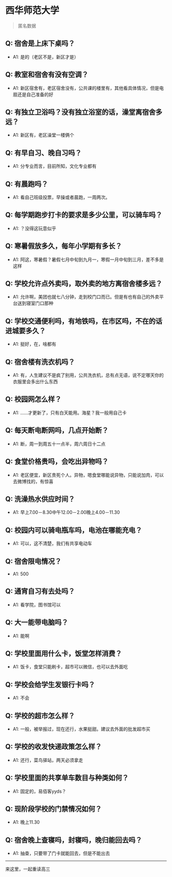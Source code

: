 # 西华师范大学
> 匿名数据
## Q: 宿舍是上床下桌吗？
- A1: 是的（老区不是，新区才是）
## Q: 教室和宿舍有没有空调？
- A1: 新区宿舍有，老区宿舍没有，公共课的楼里有，其他看具体情况，但是电扇还是自己准备的好
## Q: 有独立卫浴吗？没有独立浴室的话，澡堂离宿舍多远？
- A1: 新区有，老区澡堂一楼俩个
## Q: 有早自习、晚自习吗？
- A1: 分专业而言，目前所知，文化专业都有
## Q: 有晨跑吗？
- A1: 看自己班级投票，早操或者晨跑，一周两次。
## Q: 每学期跑步打卡的要求是多少公里，可以骑车吗？
- A1: ？没得这玩意似乎
## Q: 寒暑假放多久，每年小学期有多长？
- A1: 阿这，寒暑假？暑假七月中旬到九月一，寒假一月中旬到三月，差不多是这样
## Q: 学校允许点外卖吗，取外卖的地方离宿舍楼多远？
- A1: 允许啊，美团也就七八分钟，走到校门口而已。但是有也有自己的外卖平台送到寝室门口那种
## Q: 学校交通便利吗，有地铁吗，在市区吗，不在的话进城要多久？
- A1: 挺好，在，啥都有
## Q: 宿舍楼有洗衣机吗？
- A1: 有，人生建议不是疯了别用，公共洗衣机，总有点无语，说不定哪天你的衣服里会多出什么东西
## Q: 校园网怎么样？
- A1: ……才更新了，只有白天能用。海星？我一般用自己卡
## Q: 每天断电断网吗，几点开始断？
- A1: 断，周一到周五十一点半，周六周日十二点
## Q: 食堂价格贵吗，会吃出异物吗？
- A1: 老区便宜，新区贵死个人。异物，嗯食堂哪能说异物，只能说加肉，可以去微博找的，有惊喜
## Q: 洗澡热水供应时间？
- A1: 早上7.00－8.30中午12.00－2.00晚上4.00－11.30
## Q: 校园内可以骑电瓶车吗，电池在哪能充电？
- A1: 可以，这不清楚，我们有共享电动车
## Q: 宿舍限电情况？
- A1: 500
## Q: 通宵自习有去处吗？
- A1: 看学院，图书馆可以
## Q: 大一能带电脑吗？
- A1: 能啊
## Q: 学校里面用什么卡，饭堂怎样消费？
- A1: 饭卡，食堂只能刷卡，超市可以微信，也可以去外面吃
## Q: 学校会给学生发银行卡吗？
- A1: 不会
## Q: 学校的超市怎么样？
- A1: 一般，被举报过，现在还行，水果挺甜。建议去外面的批发超市买
## Q: 学校的收发快递政策怎么样？
- A1: 还行，菜鸟驿站，两天必须拿走
## Q: 学校里面的共享单车数目与种类如何？
- A1: 固定的，易佰客yyds？
## Q: 现阶段学校的门禁情况如何？
- A1: 晚上11.30
## Q: 宿舍晚上查寝吗，封寝吗，晚归能回去吗？
- A1: 抽查，只要带了门卡就能回去，但是不能出去
***
来这里，一起重读高三